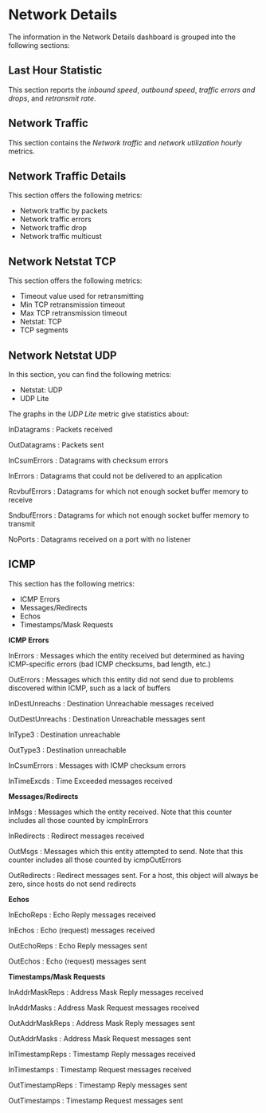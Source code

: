 # Network Details

The information in the Network Details dashboard is grouped into the
following sections:

## Last Hour Statistic

This section reports the *inbound speed*, *outbound speed*, *traffic errors and
drops*, and *retransmit rate*.

## Network Traffic

This section contains the *Network traffic* and *network utilization hourly*
metrics.

## Network Traffic Details

This section offers the following metrics:

* Network traffic by packets
* Network traffic errors
* Network traffic drop
* Network traffic multicust

## Network Netstat TCP

This section offers the following metrics:

* Timeout value used for retransmitting
* Min TCP retransmission timeout
* Max TCP retransmission timeout
* Netstat: TCP
* TCP segments

## Network Netstat UDP

In this section, you can find the following metrics:

* Netstat: UDP
* UDP Lite

The graphs in the *UDP Lite* metric give statistics about:

InDatagrams
: Packets received

OutDatagrams
: Packets sent

InCsumErrors
: Datagrams with checksum errors

InErrors
: Datagrams that could not be delivered to an application

RcvbufErrors
: Datagrams for which not enough socket buffer memory to receive

SndbufErrors
: Datagrams for which not enough socket buffer memory to transmit

NoPorts
: Datagrams received on a port with no listener

## ICMP

This section has the following metrics:

* ICMP Errors
* Messages/Redirects
* Echos
* Timestamps/Mask Requests

**ICMP Errors**

InErrors
:   Messages which the entity received but determined as having ICMP-specific
    errors (bad ICMP checksums, bad length, etc.)

OutErrors
:   Messages which this entity did not send due to problems discovered within
    ICMP, such as a lack of buffers

InDestUnreachs
:   Destination Unreachable messages received

OutDestUnreachs
:   Destination Unreachable messages sent

InType3
:   Destination unreachable

OutType3
:   Destination unreachable

InCsumErrors
:   Messages with ICMP checksum errors

InTimeExcds
:   Time Exceeded messages received

**Messages/Redirects**

InMsgs
:   Messages which the entity received. Note that this counter includes all those
    counted by icmpInErrors

InRedirects
:   Redirect messages received

OutMsgs
:   Messages which this entity attempted to send. Note that this counter includes
    all those counted by icmpOutErrors

OutRedirects
:   Redirect messages sent. For a host, this object will always be zero, since
    hosts do not send redirects

**Echos**

InEchoReps
: Echo Reply messages received

InEchos
: Echo (request) messages received

OutEchoReps
: Echo Reply messages sent

OutEchos
: Echo (request) messages sent

**Timestamps/Mask Requests**

InAddrMaskReps
: Address Mask Reply messages received

InAddrMasks
: Address Mask Request messages received

OutAddrMaskReps
: Address Mask Reply messages sent

OutAddrMasks
: Address Mask Request messages sent

InTimestampReps
: Timestamp Reply messages received

InTimestamps
: Timestamp Request messages received

OutTimestampReps
: Timestamp Reply messages sent

OutTimestamps
: Timestamp Request messages sent
